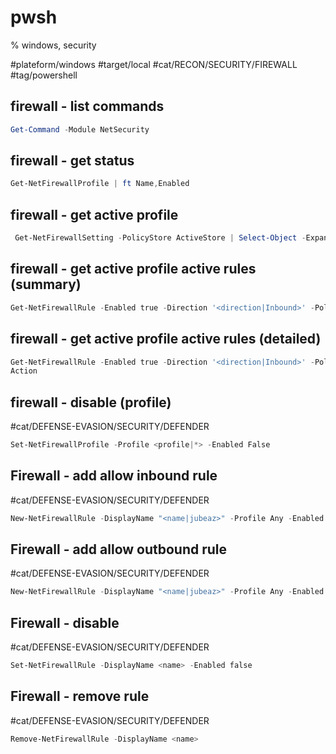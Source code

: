 
# pwsh
% windows, security

#plateform/windows #target/local #cat/RECON/SECURITY/FIREWALL #tag/powershell 

## firewall - list commands
```powershell
Get-Command -Module NetSecurity
```

## firewall - get status
```powershell
Get-NetFirewallProfile | ft Name,Enabled
```

## firewall - get active profile
```powershell
 Get-NetFirewallSetting -PolicyStore ActiveStore | Select-Object -ExpandProperty ActiveProfile
```

##  firewall -  get active profile active rules (summary)
```powershell
Get-NetFirewallRule -Enabled true -Direction '<direction|Inbound>' -PolicyStore ActiveStore |  Format-Table -Property Profile, Name,DisplayName, Action
```

##  firewall -  get active profile active rules (detailed)
```powershell
Get-NetFirewallRule -Enabled true -Direction '<direction|Inbound>' -PolicyStore ActiveStore | Format-Table -Property Name,DisplayName, @{Name='Protocol';Expression={($PSItem | Get-NetFirewallPortFilter).Protocol}}, @{Name='LocalPort';Expression={($PSItem | Get-NetFirewallPortFilter).LocalPort}},@{Name='RemotePort';Expression={($PSItem | Get-NetFirewallPortFilter).RemotePort}}, @{Name='RemoteAddress';Expression={($PSItem | Get-NetFirewallAddressFilter).RemoteAddress}},
Action
```

## firewall - disable (profile)
#cat/DEFENSE-EVASION/SECURITY/DEFENDER
```powershell
Set-NetFirewallProfile -Profile <profile|*> -Enabled False
```

## Firewall - add allow inbound rule
#cat/DEFENSE-EVASION/SECURITY/DEFENDER
```powershell
New-NetFirewallRule -DisplayName "<name|jubeaz>" -Profile Any -Enabled True -Direction Inbound -Action Allow -RemoteAddress <r_ip|Any> -Protocol <proto|TCP>  -LocalAddress <l_ip|Any> -LocalPort <port>  
```

## Firewall - add allow outbound rule
#cat/DEFENSE-EVASION/SECURITY/DEFENDER
```powershell
New-NetFirewallRule -DisplayName "<name|jubeaz>" -Profile Any -Enabled True -Direction Outbound -Action Allow -RemoteAddress <r_ip|Any> -LocalPort <port|Any> -Protocol <proto|TCP>  -LocalAddress <l_ip|Any>  
```

## Firewall - disable 
#cat/DEFENSE-EVASION/SECURITY/DEFENDER
```powershell
Set-NetFirewallRule -DisplayName <name> -Enabled false
```

## Firewall - remove rule
#cat/DEFENSE-EVASION/SECURITY/DEFENDER
```powershell
Remove-NetFirewallRule -DisplayName <name>
```


